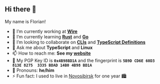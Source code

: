 ## Hi there 👋

My name is Florian!

- 🔭 I’m currently working at [**Wire**](https://github.com/wireapp)
- 🌱 I’m currently learning [**Rust**](https://www.rust-lang.org) and [**Go**](https://golang.org)
- 👯 I’m looking to collaborate on [**CLIs**](https://github.com/search?q=user%3Affflorian+cli) and [**TypeScript Definitions**](https://github.com/DefinitelyTyped/DefinitelyTyped/)
- 💬 Ask me about **TypeScript** and **Linux**
- 📫 How to reach me: **See my [website](https://ffflorian.de)**
- 🔑 My PGP Key ID is **`0x4B98BD1A`** and the fingerprint is **`5B9D CD6E 60D3 813E 8275  3335 BDAD 14B0 4B98 BD1A`**
- 🙂 Pronouns: **he/him**
- ⚡ Fun fact: I used to live in [Novosibirsk](https://www.google.com/maps/place/Novosibirsk,+Novosibirsk+Oblast,+Russia/@54.9698965,82.8093258,11z) for one year 🏙️
